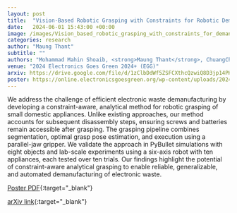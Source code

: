```yaml
---
layout: post
title:  "Vision-Based Robotic Grasping with Constraints for Robotic Demanufacturing"
date:   2024-06-01 15:43:00 +00:00
image: /images/Vision_based_robotic_grasping_with_constraints_for_demanufacturing.png
categories: research
author: "Maung Thant"
subtitle: ""
authors: "Mohammad Mahin Shoaib, <strong>Maung Thant</strong>, ChuangChuang Zhou, Jef Peeters, and Karel Kellens"
venue: "2024 Electronics Goes Green 2024+ (EGG)"
arxiv: https://drive.google.com/file/d/1zClbDdWf5ZSFCXthcQzwiQ8D3jp14PHe/view?usp=sharing
poster: https://online.electronicsgoesgreen.org/wp-content/uploads/2024/06/PosterEGG2024-_-256-_-MohammadMahin-_-Vision.pdf
---
```


We address the challenge of efficient electronic waste demanufacturing by developing a constraint-aware, analytical method for robotic grasping of small domestic appliances. Unlike existing approaches, our method accounts for subsequent disassembly steps, ensuring screws and batteries remain accessible after grasping. The grasping pipeline combines segmentation, optimal grasp pose estimation, and execution using a parallel-jaw gripper. We validate the approach in PyBullet simulations with eight objects and lab-scale experiments using a six-axis robot with ten appliances, each tested over ten trials. Our findings highlight the potential of constraint-aware analytical grasping to enable reliable, generalizable, and automated demanufacturing of electronic waste.

[Poster PDF](https://online.electronicsgoesgreen.org/wp-content/uploads/2024/06/PosterEGG2024-_-256-_-MohammadMahin-_-Vision.pdf){:target="_blank"}

<!-- [ACM Citation](http://dl.acm.org/citation.cfm?id=2448232){:target="_blank"} -->

[arXiv link](https://drive.google.com/file/d/1zClbDdWf5ZSFCXthcQzwiQ8D3jp14PHe/view?usp=sharing){:target="_blank"}
